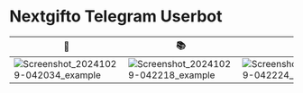 # Nextgifto Telegram Userbot


| 🧩                                                                                                                     | 📚                                                                                                                     | 🙅                                                                                                                     | 🕛                                                                                                                     | ♻️                                                                                                                      |
|------------------------------------------------------------------------------------------------------------------------|------------------------------------------------------------------------------------------------------------------------|------------------------------------------------------------------------------------------------------------------------|------------------------------------------------------------------------------------------------------------------------|------------------------------------------------------------------------------------------------------------------------|
| ![Screenshot_20241029-042034_example](https://github.com/user-attachments/assets/012da0d1-d97a-4de3-a18e-ba73bcf624a6) | ![Screenshot_20241029-042218_example](https://github.com/user-attachments/assets/593e0370-f836-4d15-8a10-b98a7b38c440) | ![Screenshot_20241029-042224_example](https://github.com/user-attachments/assets/5ec2463a-b30d-4a43-9275-21e96a5900d0) | ![Screenshot_20241029-042234_example](https://github.com/user-attachments/assets/4bd85b87-6964-4d0b-9209-6d518a5bcae0) | ![Screenshot_20241029-042248_example](https://github.com/user-attachments/assets/6885370a-13a3-42c0-a844-5a59be722c15) |